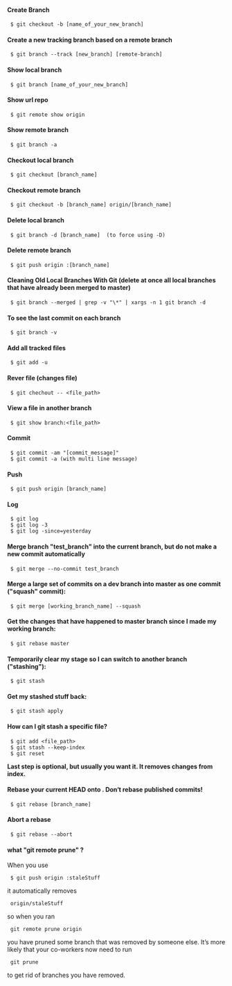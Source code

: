 #### Create Branch

     $ git checkout -b [name_of_your_new_branch]

#### Create a new tracking branch based on a remote branch
     $ git branch --track [new_branch] [remote-branch]

#### Show local branch
     $ git branch [name_of_your_new_branch]

#### Show url repo
     $ git remote show origin 

#### Show remote branch
     $ git branch -a

#### Checkout local branch
     $ git checkout [branch_name]

#### Checkout remote branch
     $ git checkout -b [branch_name] origin/[branch_name]

#### Delete local branch
     $ git branch -d [branch_name]  (to force using -D)

#### Delete remote branch
     $ git push origin :[branch_name]
     
#### Cleaning Old Local Branches With Git  (delete at once all local branches that have already been merged to master)   
     $ git branch --merged | grep -v "\*" | xargs -n 1 git branch -d

#### To see the last commit on each branch
     $ git branch -v

#### Add all tracked files
     $ git add -u

#### Rever file (changes file)    
     $ git chechout -- <file_path>

#### View a file in another branch
     $ git show branch:<file_path>

#### Commit
     $ git commit -am "[commit_message]"
     $ git commit -a (with multi line message)

#### Push
     $ git push origin [branch_name]

#### Log
     $ git log
     $ git log -3
     $ git log -since=yesterday


#### Merge branch "test_branch" into the current branch, but do not make a new commit automatically
     $ git merge --no-commit test_branch

#### Merge a large set of commits on a dev branch into master as one commit ("squash" commit):
     $ git merge [working_branch_name] --squash

#### Get the changes that have happened to master branch since I made my working branch:
     $ git rebase master    

#### Temporarily clear my stage so I can switch to another branch ("stashing"):
     $ git stash

#### Get my stashed stuff back:
     $ git stash apply    

#### How can I git stash a specific file?
     $ git add <file_path>
     $ git stash --keep-index
     $ git reset
**Last step is optional, but usually you want it. It removes changes from index.**
    

#### Rebase your current HEAD onto <branch>. Don‘t rebase published commits!
     $ git rebase [branch_name]

#### Abort a rebase
     $ git rebase --abort    
 
 
#### what "git remote prune" ?

When you use 

     $ git push origin :staleStuff
     
it automatically removes 

     origin/staleStuff
     
so when you ran 

     git remote prune origin

you have pruned some branch that was removed by someone else. It’s more likely that your co-workers now need to run 

     git prune

to get rid of branches you have removed.
